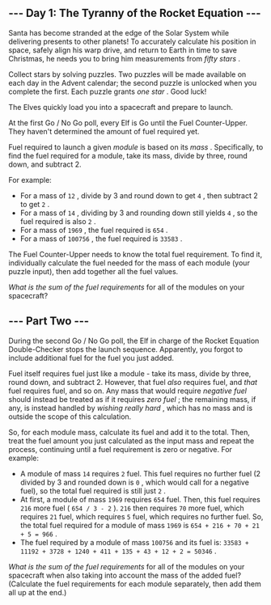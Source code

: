 ## \--- Day 1: The Tyranny of the Rocket Equation ---

Santa has become stranded at the edge of the Solar System while delivering presents to other planets! To accurately calculate his position in space, safely align his warp drive, and return to Earth in time to save Christmas, he needs you to bring him measurements from _fifty stars_ .

Collect stars by solving puzzles. Two puzzles will be made available on each day in the Advent calendar; the second puzzle is unlocked when you complete the first. Each puzzle grants _one star_ . Good luck!

The Elves quickly load you into a spacecraft and prepare to launch.

At the first Go / No Go poll, every Elf is Go until the Fuel Counter-Upper. They haven't determined the amount of fuel required yet.

Fuel required to launch a given _module_ is based on its _mass_ . Specifically, to find the fuel required for a module, take its mass, divide by three, round down, and subtract 2.

For example:

*   For a mass of `12` , divide by 3 and round down to get `4` , then subtract 2 to get `2` .
*   For a mass of `14` , dividing by 3 and rounding down still yields `4` , so the fuel required is also `2` .
*   For a mass of `1969` , the fuel required is `654` .
*   For a mass of `100756` , the fuel required is `33583` .

The Fuel Counter-Upper needs to know the total fuel requirement. To find it, individually calculate the fuel needed for the mass of each module (your puzzle input), then add together all the fuel values.

_What is the sum of the fuel requirements_ for all of the modules on your spacecraft?

## \--- Part Two ---

During the second Go / No Go poll, the Elf in charge of the Rocket Equation Double-Checker stops the launch sequence. Apparently, you forgot to include additional fuel for the fuel you just added.

Fuel itself requires fuel just like a module - take its mass, divide by three, round down, and subtract 2. However, that fuel _also_ requires fuel, and _that_ fuel requires fuel, and so on. Any mass that would require _negative fuel_ should instead be treated as if it requires _zero fuel_ ; the remaining mass, if any, is instead handled by _wishing really hard_ , which has no mass and is outside the scope of this calculation.

So, for each module mass, calculate its fuel and add it to the total. Then, treat the fuel amount you just calculated as the input mass and repeat the process, continuing until a fuel requirement is zero or negative. For example:

*   A module of mass `14` requires `2` fuel. This fuel requires no further fuel (2 divided by 3 and rounded down is `0` , which would call for a negative fuel), so the total fuel required is still just `2` .
*   At first, a module of mass `1969` requires `654` fuel. Then, this fuel requires `216` more fuel ( `654 / 3 - 2` ). `216` then requires `70` more fuel, which requires `21` fuel, which requires `5` fuel, which requires no further fuel. So, the total fuel required for a module of mass `1969` is `654 + 216 + 70 + 21 + 5 = 966` .
*   The fuel required by a module of mass `100756` and its fuel is: `33583 + 11192 + 3728 + 1240 + 411 + 135 + 43 + 12 + 2 = 50346` .

_What is the sum of the fuel requirements_ for all of the modules on your spacecraft when also taking into account the mass of the added fuel? (Calculate the fuel requirements for each module separately, then add them all up at the end.)
